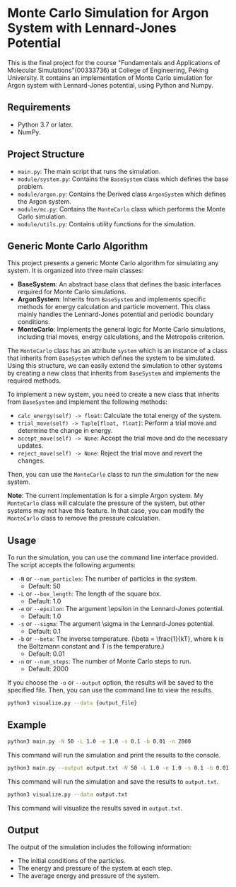 # Monte Carlo Simulation for Argon System with Lennard-Jones Potential
This is the final project for the course "Fundamentals and Applications of Molecular Simulations"(00333736) at College of Engineering, Peking University. It contains an implementation of Monte Carlo simulation for Argon system with Lennard-Jones potential, using Python and Numpy.

## Requirements
- Python 3.7 or later.
- NumPy.

## Project Structure
- `main.py`: The main script that runs the simulation.
- `module/system.py`: Contains the `BaseSystem` class which defines the base problem.
- `module/argon.py`: Contains the Derived class `ArgonSystem` which defines the Argon system.
- `module/mc.py`: Contains the `MonteCarlo` class which performs the Monte Carlo simulation.
- `module/utils.py`: Contains utility functions for the simulation.

## Generic Monte Carlo Algorithm
This project presents a generic Monte Carlo algorithm for simulating any system. It is organized into three main classes:
- **BaseSystem**: An abstract base class that defines the basic interfaces required for Monte Carlo simulations.
- **ArgonSystem**: Inherits from `BaseSystem` and implements specific methods for energy calculation and particle movement. This class mainly handles the Lennard-Jones potential and periodic boundary conditions.
- **MonteCarlo**: Implements the general logic for Monte Carlo simulations, including trial moves, energy calculations, and the Metropolis criterion.

The `MonteCarlo` class has an attribute `system` which is an instance of a class that inherits from `BaseSystem` which defines the system to be simulated. Using this structure, we can easily extend the simulation to other systems by creating a new class that inherits from `BaseSystem` and implements the required methods.

To implement a new system, you need to create a new class that inherits from `BaseSystem` and implement the following methods:
- `calc_energy(self) -> float`: Calculate the total energy of the system.
- `trial_move(self) -> Tuple[float, float]`: Perform a trial move and determine the change in energy.
- `accept_move(self) -> None`: Accept the trial move and do the necessary updates.
- `reject_move(self) -> None`: Reject the trial move and revert the changes.

Then, you can use the `MonteCarlo` class to run the simulation for the new system.

**Note**: The current implementation is for a simple Argon system. My `MonteCarlo` class will calculate the pressure of the system, but other systems may not have this feature. In that case, you can modify the `MonteCarlo` class to remove the pressure calculation.

## Usage
To run the simulation, you can use the command line interface provided. The script accepts the following arguments:
- `-N` or `--num_particles`: The number of particles in the system.
    - Default: 50
- `-L` or `--box_length`: The length of the square box.
    - Default: 1.0
- `-e` or `--epsilon`: The argument \epsilon in the Lennard-Jones potential.
    - Default: 1.0
- `-s` or `--sigma`: The argument \sigma in the Lennard-Jones potential.
    - Default: 0.1
- `-b` or `--beta`: The inverse temperature. (\beta = \frac{1}{kT}, where k is the Boltzmann constant and T is the temperature.)
    - Default: 0.01
- `-n` or `--num_steps`: The number of Monte Carlo steps to run.
    - Default: 2000

If you choose the `-o` or `--output` option, the results will be saved to the specified file. Then, you can use the command line to view the results.

```bash
python3 visualize.py --data {output_file}
```

## Example
```bash
python3 main.py -N 50 -L 1.0 -e 1.0 -s 0.1 -b 0.01 -n 2000
```
This command will run the simulation and print the results to the console.

```bash
python3 main.py --output output.txt -N 50 -L 1.0 -e 1.0 -s 0.1 -b 0.01 -n 2000
```
This command will run the simulation and save the results to `output.txt`.

```bash
python3 visualize.py --data output.txt
```
This command will visualize the results saved in `output.txt`.

## Output
The output of the simulation includes the following information:
- The initial conditions of the particles.
- The energy and pressure of the system at each step.
- The average energy and pressure of the system.
